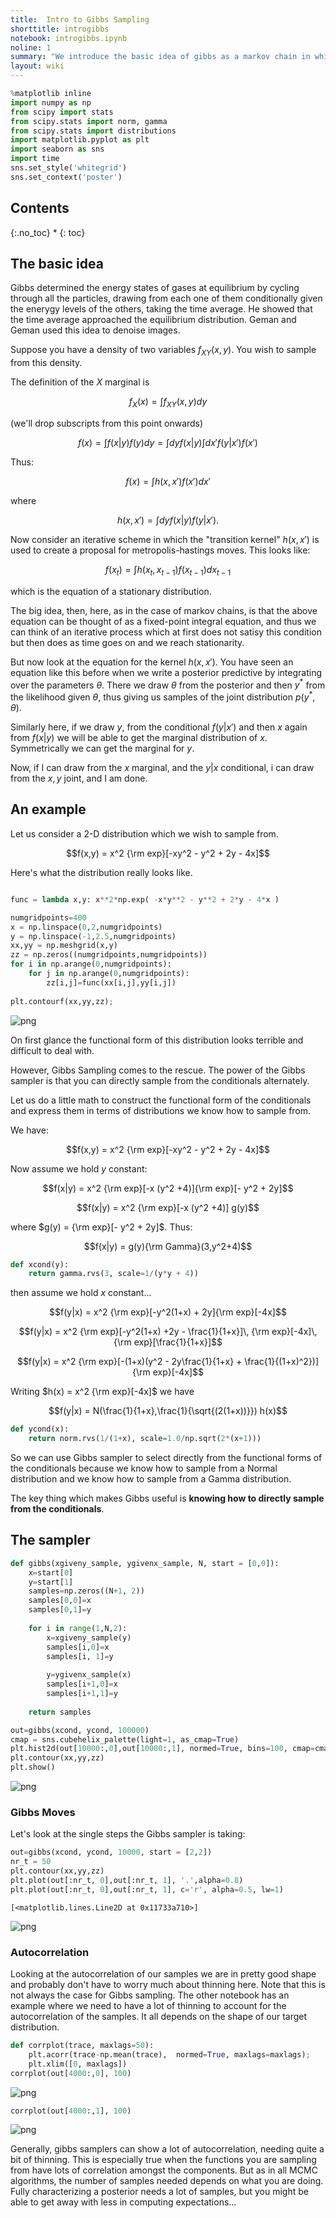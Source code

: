 ```yaml
---
title:  Intro to Gibbs Sampling
shorttitle: introgibbs
notebook: introgibbs.ipynb
noline: 1
summary: "We introduce the basic idea of gibbs as a markov chain in which the transition matrix can be obtained as the kernel of an integral fixed point equation by sampling alternatively from two conditionals. We work out a simple example."
layout: wiki
---
```




```python
%matplotlib inline
import numpy as np
from scipy import stats
from scipy.stats import norm, gamma
from scipy.stats import distributions
import matplotlib.pyplot as plt
import seaborn as sns
import time
sns.set_style('whitegrid')
sns.set_context('poster')
```



## Contents
{:.no_toc}
* 
{: toc}

## The basic idea

Gibbs determined the energy states of gases at equilibrium by cycling through all the particles, drawing from each one of them conditionally given the enerygy levels of the others, taking the time average. He showed that the time average approached the equilibrium distribution. Geman and Geman used this idea to denoise images.

Suppose you have a density  of two variables $f_{XY}(x,y)$. You wish to sample from this density.

The definition of the $X$ marginal is

$$f_X(x) = \int f_{XY}(x,y) dy$$

(we'll drop subscripts from this point onwards)

$$f(x) = \int f(x \vert y) f(y) dy = \int dy f(x \vert y) \int dx' f( y \vert x') f(x') $$

Thus:

$$f(x) = \int h(x, x') f(x') dx'$$

where

$$h(x,x') = \int dy f(x \vert y) f(y \vert x').$$

Now consider an iterative scheme in which the "transition kernel" $h(x, x')$ is used to create a proposal for metropolis-hastings moves. This looks like:

$$f(x_t) = \int h(x_t, x_{t-1}) f(x_{t-1}) dx_{t-1}$$

which is the equation of a stationary distribution.

The big idea, then, here, as in the case of markov chains, is that the above equation can be thought of as a fixed-point integral equation, and thus we can think of an iterative process which at first does not satisy this condition but then does as time goes on and we reach stationarity. 

But now look at the equation for the kernel $h(x,x')$. You have seen an equation like this before when we write a posterior predictive by integrating over the parameters $\theta$. There we draw $\theta$ from the posterior and then $y^*$ from the likelihood given $\theta$, thus giving us samples of the joint distribution $p(y^*, \theta)$.

Similarly here, if we draw $y$, from the conditional  $f(y \vert x')$ and then $x$ again from  $f(x \vert y)$ we will be able to get the marginal distribution of $x$. Symmetrically we can get the marginal for $y$.

Now, if I can draw from the $x$ marginal, and the $y \vert x$ conditional, i can draw from the $x, y$ joint, and I am done. 

## An example

Let us consider a 2-D distribution which we wish to sample from.

$$f(x,y) = x^2 {\rm exp}[-xy^2 - y^2 + 2y - 4x]$$

Here's what the distribution really looks like.



```python

func = lambda x,y: x**2*np.exp( -x*y**2 - y**2 + 2*y - 4*x )

numgridpoints=400
x = np.linspace(0,2,numgridpoints)
y = np.linspace(-1,2.5,numgridpoints)
xx,yy = np.meshgrid(x,y)
zz = np.zeros((numgridpoints,numgridpoints))
for i in np.arange(0,numgridpoints):
    for j in np.arange(0,numgridpoints):
        zz[i,j]=func(xx[i,j],yy[i,j])
        
plt.contourf(xx,yy,zz);
```



![png](introgibbs_files/introgibbs_7_0.png)


On first glance the functional form of this distribution looks terrible and difficult to deal with. 

However, Gibbs Sampling comes to the rescue. The power of the Gibbs sampler is that you can directly sample from the conditionals alternately. 

Let us do a little math to construct the functional form of the conditionals and express them in terms of distributions we know how to sample from. 

We have:

$$f(x,y) = x^2 {\rm exp}[-xy^2 - y^2 + 2y - 4x]$$

Now assume we hold $y$ constant:

$$f(x|y) = x^2 {\rm exp}[-x (y^2 +4)]{\rm exp}[- y^2 + 2y]$$

$$f(x|y) = x^2 {\rm exp}[-x (y^2 +4)] g(y)$$

where $g(y) = {\rm exp}[- y^2 + 2y]$. Thus:

$$f(x|y) = g(y){\rm Gamma}(3,y^2+4)$$



```python
def xcond(y):
    return gamma.rvs(3, scale=1/(y*y + 4))
```


then assume we hold $x$ constant...

$$f(y|x) = x^2 {\rm exp}[-y^2(1+x) + 2y]{\rm exp}[-4x]$$

$$f(y|x) = x^2 {\rm exp}[-y^2(1+x) +2y - \frac{1}{1+x}]\, {\rm exp}[-4x]\,{\rm exp}[\frac{1}{1+x}]$$

$$f(y|x) = x^2 {\rm exp}[-(1+x)(y^2 - 2y\frac{1}{1+x} + \frac{1}{(1+x)^2})]{\rm exp}[-4x]$$

Writing $h(x) = x^2 {\rm exp}[-4x]$ we have 

$$f(y|x) = N(\frac{1}{1+x},\frac{1}{\sqrt{(2(1+x))}}) h(x)$$



```python
def ycond(x):
    return norm.rvs(1/(1+x), scale=1.0/np.sqrt(2*(x+1)))
```


So we can use Gibbs sampler to select directly from the functional forms of the conditionals because we know how to sample from a Normal distribution and we know how to sample from a Gamma distribution. 

The key thing which makes Gibbs useful is **knowing how to directly sample from the conditionals**.

## The sampler



```python
def gibbs(xgiveny_sample, ygivenx_sample, N, start = [0,0]):
    x=start[0]
    y=start[1]
    samples=np.zeros((N+1, 2))
    samples[0,0]=x
    samples[0,1]=y
    
    for i in range(1,N,2):
        x=xgiveny_sample(y)
        samples[i,0]=x
        samples[i, 1]=y
        
        y=ygivenx_sample(x)
        samples[i+1,0]=x
        samples[i+1,1]=y
        
    return samples
```




```python
out=gibbs(xcond, ycond, 100000)
cmap = sns.cubehelix_palette(light=1, as_cmap=True)
plt.hist2d(out[10000:,0],out[10000:,1], normed=True, bins=100, cmap=cmap)
plt.contour(xx,yy,zz)
plt.show()
```



![png](introgibbs_files/introgibbs_15_0.png)


### Gibbs Moves

Let's look at the single steps the Gibbs sampler is taking:



```python
out=gibbs(xcond, ycond, 10000, start = [2,2])
nr_t = 50
plt.contour(xx,yy,zz)
plt.plot(out[:nr_t, 0],out[:nr_t, 1], '.',alpha=0.8)
plt.plot(out[:nr_t, 0],out[:nr_t, 1], c='r', alpha=0.5, lw=1)
```





    [<matplotlib.lines.Line2D at 0x11733a710>]




![png](introgibbs_files/introgibbs_17_1.png)


### Autocorrelation

Looking at the autocorrelation of our samples we are in pretty good shape and probably don't have to worry much about thinning here. Note that this is not always the case for Gibbs sampling. The other notebook has an example where we need to have a lot of thinning to account for the autocorrelation of the samples. It all depends on the shape of our target distribution. 



```python
def corrplot(trace, maxlags=50):
    plt.acorr(trace-np.mean(trace),  normed=True, maxlags=maxlags);
    plt.xlim([0, maxlags])
corrplot(out[4000:,0], 100)
```



![png](introgibbs_files/introgibbs_19_0.png)




```python
corrplot(out[4000:,1], 100)
```



![png](introgibbs_files/introgibbs_20_0.png)


Generally, gibbs samplers can show a lot of autocorrelation, needing quite a bit of thinning. This is especially true when the functions you are sampling from have lots of correlation amongst the components. But as in all MCMC algorithms, the number of samples needed depends on what you are doing. Fully characterizing a posterior needs a lot of samples, but  you might be able to get away with less in computing expectations...
